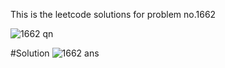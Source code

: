 This is the leetcode solutions for problem no.1662


![1662 qn](https://github.com/bhuvaneshk2002/leetcode-solutions/assets/145894362/2dd0bfb8-0921-4681-9766-20188aeae82e)


#Solution
![1662 ans](https://github.com/bhuvaneshk2002/leetcode-solutions/assets/145894362/31d074b5-1532-4cba-a3fe-be3a66e235cb)
